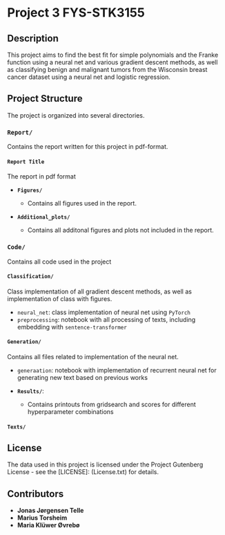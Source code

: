 # Project 3 FYS-STK3155

## Description
This project aims to find the best fit for simple polynomials and the Franke function using a neural net and various gradient descent methods, as well as classifying benign and malignant tumors from the Wisconsin breast cancer dataset using a neural net and logistic regression.

## Project Structure
The project is organized into several directories.

### `Report/`
Contains the report written for this project in pdf-format.

#### `Report Title`
The report in pdf format

- **`Figures/`**
  - Contains all figures used in the report.

- **`Additional_plots/`**
  - Contains all additonal figures and plots not included in the report.

### `Code/`
Contains all code used in the project

#### `Classification/`
Class implementation of all gradient descent methods, as well as implementation of class with figures.
- `neural_net`: class implementation of neural net using `PyTorch`
- `preprocessing`: notebook with all processing of texts, including embedding with `sentence-transformer`

#### `Generation/`
Contains all files related to implementation of the neural net.
- `generaation`: notebook with implementation of recurrent neural net for generating new text based on previous works

- **`Results/`**:
  - Contains printouts from gridsearch and scores for different hyperparameter combinations
 
 #### `Texts/`

## License

The data used in this project is licensed under the Project Gutenberg License - see the [LICENSE]: (License.txt) for details.

## Contributors
- **Jonas Jørgensen Telle**
- **Marius Torsheim**
- **Maria Klüwer Øvrebø**
